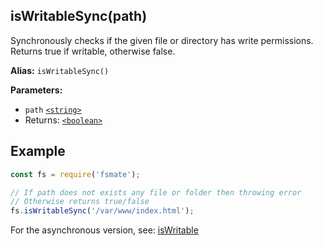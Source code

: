 ## isWritableSync(path)

Synchronously checks if the given file or directory has write permissions. Returns true if writable, otherwise false.

**Alias:** `isWritableSync()`

**Parameters:**

- `path` [`<string>`](https://developer.mozilla.org/en-US/docs/Web/JavaScript/Data_structures#String_type)
- Returns: [`<boolean>`](https://developer.mozilla.org/en-US/docs/Web/JavaScript/Guide/Data_structures#boolean_type)

## Example

```js
const fs = require('fsmate');

// If path does not exists any file or folder then throwing error
// Otherwise returns true/false
fs.isWritableSync('/var/www/index.html');
```

For the asynchronous version, see: [isWritable](./isWritable.md)